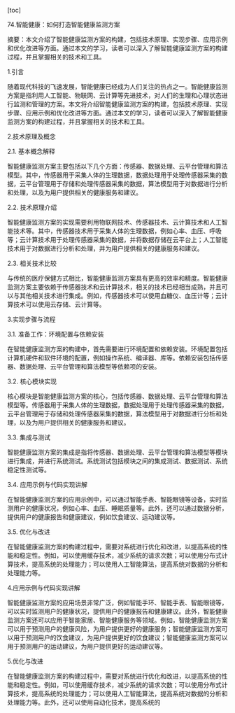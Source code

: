 
[toc]                    
                
                
74.智能健康：如何打造智能健康监测方案

摘要：本文介绍了智能健康监测方案的构建，包括技术原理、实现步骤、应用示例和优化改进等方面。通过本文的学习，读者可以深入了解智能健康监测方案的构建过程，并且掌握相关的技术和工具。

1.引言

随着现代科技的飞速发展，智能健康已经成为人们关注的热点之一。智能健康监测方案是指利用人工智能、物联网、云计算等先进技术，对人们的生理和心理状态进行监测和管理的方案。本文将介绍智能健康监测方案的构建，包括技术原理、实现步骤、应用示例和优化改进等方面。通过本文的学习，读者可以深入了解智能健康监测方案的构建过程，并且掌握相关的技术和工具。

2.技术原理及概念

2.1. 基本概念解释

智能健康监测方案主要包括以下几个方面：传感器、数据处理、云平台管理和算法模型。其中，传感器用于采集人体的生理数据，数据处理用于处理传感器采集的数据，云平台管理用于存储和处理传感器采集的数据，算法模型用于对数据进行分析和处理，以及为用户提供相关的健康服务和建议。

2.2. 技术原理介绍

智能健康监测方案的实现需要利用物联网技术、传感器技术、云计算技术和人工智能技术等。其中，传感器技术用于采集人体的生理数据，例如心率、血压、呼吸等；云计算技术用于处理传感器采集的数据，并将数据存储在云平台上；人工智能技术用于对数据进行分析和处理，并为用户提供相关的健康服务和建议。

2.3. 相关技术比较

与传统的医疗保健方式相比，智能健康监测方案具有更高的效率和精度。智能健康监测方案主要依赖于传感器技术和云计算技术，相关的技术已经相当成熟，并且可以与其他相关技术进行集成。例如，传感器技术可以使用血糖仪、血压计等；云计算技术可以使用云存储、云计算等。

3.实现步骤与流程

3.1. 准备工作：环境配置与依赖安装

在智能健康监测方案的构建中，首先需要进行环境配置和依赖安装。环境配置包括计算机硬件和软件环境的配置，例如操作系统、编译器、库等。依赖安装包括传感器、数据处理、云平台管理和算法模型等依赖项的安装。

3.2. 核心模块实现

核心模块是智能健康监测方案的核心，包括传感器、数据处理、云平台管理和算法模型等。传感器用于采集人体的生理数据，数据处理用于处理传感器采集的数据，云平台管理用于存储和处理传感器采集的数据，算法模型用于对数据进行分析和处理，以及为用户提供相关的健康服务和建议。

3.3. 集成与测试

智能健康监测方案的集成是指将传感器、数据处理、云平台管理和算法模型等模块进行集成，并进行系统测试。系统测试包括模块之间的集成测试、数据测试、系统稳定性测试等。

3.4. 应用示例与代码实现讲解

在智能健康监测方案的应用示例中，可以通过智能手表、智能眼镜等设备，实时监测用户的健康状况，例如心率、血压、睡眠质量等。此外，还可以通过数据分析，提供用户的健康报告和健康建议，例如饮食建议、运动建议等。

3.5. 优化与改进

在智能健康监测方案的构建过程中，需要对系统进行优化和改进，以提高系统的性能和稳定性。例如，可以使用缓存技术，减少系统的请求次数；可以使用分布式计算技术，提高系统的处理能力；可以使用人工智能算法，提高系统对数据的分析和处理能力等。

4.应用示例与代码实现讲解

智能健康监测方案的应用场景非常广泛，例如智能手环、智能手表、智能眼镜等，可以实时监测用户的健康状况，提供用户的健康报告和健康建议。此外，智能健康监测方案还可以应用于智能家居、智能健康服务等领域。例如，智能健康监测方案可以用于预测用户的健康风险，为用户提供更好的健康服务；智能健康监测方案可以用于预测用户的饮食建议，为用户提供更好的饮食建议；智能健康监测方案可以用于预测用户的运动建议，为用户提供更好的运动建议等。

5.优化与改进

在智能健康监测方案的构建过程中，需要对系统进行优化和改进，以提高系统的性能和稳定性。例如，可以使用缓存技术，减少系统的请求次数；可以使用分布式计算技术，提高系统的处理能力；可以使用人工智能算法，提高系统对数据的分析和处理能力等。此外，还可以使用自动化技术，提高系统的

